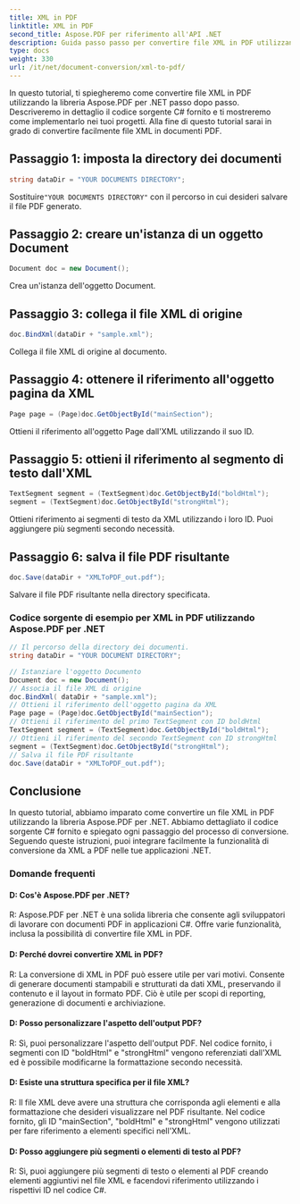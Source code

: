 ```yaml
---
title: XML in PDF
linktitle: XML in PDF
second_title: Aspose.PDF per riferimento all'API .NET
description: Guida passo passo per convertire file XML in PDF utilizzando Aspose.PDF per .NET.
type: docs
weight: 330
url: /it/net/document-conversion/xml-to-pdf/
---
```

In questo tutorial, ti spiegheremo come convertire file XML in PDF utilizzando la libreria Aspose.PDF per .NET passo dopo passo. Descriveremo in dettaglio il codice sorgente C# fornito e ti mostreremo come implementarlo nei tuoi progetti. Alla fine di questo tutorial sarai in grado di convertire facilmente file XML in documenti PDF.

## Passaggio 1: imposta la directory dei documenti
```csharp
string dataDir = "YOUR DOCUMENTS DIRECTORY";
```
 Sostituire`"YOUR DOCUMENTS DIRECTORY"` con il percorso in cui desideri salvare il file PDF generato.

## Passaggio 2: creare un'istanza di un oggetto Document
```csharp
Document doc = new Document();
```
Crea un'istanza dell'oggetto Document.

## Passaggio 3: collega il file XML di origine
```csharp
doc.BindXml(dataDir + "sample.xml");
```
Collega il file XML di origine al documento.

## Passaggio 4: ottenere il riferimento all'oggetto pagina da XML
```csharp
Page page = (Page)doc.GetObjectById("mainSection");
```
Ottieni il riferimento all'oggetto Page dall'XML utilizzando il suo ID.

## Passaggio 5: ottieni il riferimento al segmento di testo dall'XML
```csharp
TextSegment segment = (TextSegment)doc.GetObjectById("boldHtml");
segment = (TextSegment)doc.GetObjectById("strongHtml");
```
Ottieni riferimento ai segmenti di testo da XML utilizzando i loro ID. Puoi aggiungere più segmenti secondo necessità.

## Passaggio 6: salva il file PDF risultante
```csharp
doc.Save(dataDir + "XMLToPDF_out.pdf");
```
Salvare il file PDF risultante nella directory specificata.

### Codice sorgente di esempio per XML in PDF utilizzando Aspose.PDF per .NET

```csharp
// Il percorso della directory dei documenti.
string dataDir = "YOUR DOCUMENT DIRECTORY";

// Istanziare l'oggetto Documento
Document doc = new Document();
// Associa il file XML di origine
doc.BindXml( dataDir + "sample.xml");
// Ottieni il riferimento dell'oggetto pagina da XML
Page page = (Page)doc.GetObjectById("mainSection");
// Ottieni il riferimento del primo TextSegment con ID boldHtml
TextSegment segment = (TextSegment)doc.GetObjectById("boldHtml");
// Ottieni il riferimento del secondo TextSegment con ID strongHtml
segment = (TextSegment)doc.GetObjectById("strongHtml");
// Salva il file PDF risultante
doc.Save(dataDir + "XMLToPDF_out.pdf");
```

## Conclusione
In questo tutorial, abbiamo imparato come convertire un file XML in PDF utilizzando la libreria Aspose.PDF per .NET. Abbiamo dettagliato il codice sorgente C# fornito e spiegato ogni passaggio del processo di conversione. Seguendo queste istruzioni, puoi integrare facilmente la funzionalità di conversione da XML a PDF nelle tue applicazioni .NET.

### Domande frequenti

#### D: Cos'è Aspose.PDF per .NET?

R: Aspose.PDF per .NET è una solida libreria che consente agli sviluppatori di lavorare con documenti PDF in applicazioni C#. Offre varie funzionalità, inclusa la possibilità di convertire file XML in PDF.

#### D: Perché dovrei convertire XML in PDF?

R: La conversione di XML in PDF può essere utile per vari motivi. Consente di generare documenti stampabili e strutturati da dati XML, preservando il contenuto e il layout in formato PDF. Ciò è utile per scopi di reporting, generazione di documenti e archiviazione.

#### D: Posso personalizzare l'aspetto dell'output PDF?

R: Sì, puoi personalizzare l'aspetto dell'output PDF. Nel codice fornito, i segmenti con ID "boldHtml" e "strongHtml" vengono referenziati dall'XML ed è possibile modificarne la formattazione secondo necessità.

#### D: Esiste una struttura specifica per il file XML?

R: Il file XML deve avere una struttura che corrisponda agli elementi e alla formattazione che desideri visualizzare nel PDF risultante. Nel codice fornito, gli ID "mainSection", "boldHtml" e "strongHtml" vengono utilizzati per fare riferimento a elementi specifici nell'XML.

#### D: Posso aggiungere più segmenti o elementi di testo al PDF?

R: Sì, puoi aggiungere più segmenti di testo o elementi al PDF creando elementi aggiuntivi nel file XML e facendovi riferimento utilizzando i rispettivi ID nel codice C#.